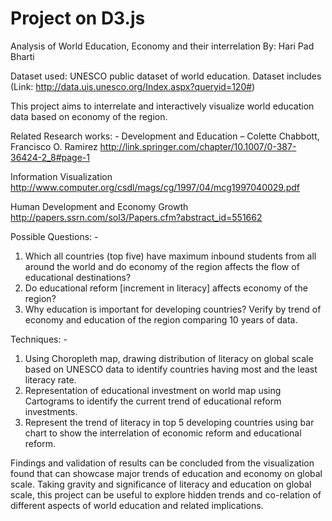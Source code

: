 # Project on D3.js

Analysis of World Education, Economy and their interrelation 
By: Hari Pad Bharti 

Dataset used: UNESCO public dataset of world education. Dataset includes 
                      (Link: http://data.uis.unesco.org/Index.aspx?queryid=120#)

This project aims to interrelate and interactively visualize world education data based on economy of the region. 

Related Research works: -
Development and Education – Colette Chabbott, Francisco O. Ramirez
http://link.springer.com/chapter/10.1007/0-387-36424-2_8#page-1

Information Visualization
http://www.computer.org/csdl/mags/cg/1997/04/mcg1997040029.pdf

Human Development and Economy Growth
http://papers.ssrn.com/sol3/Papers.cfm?abstract_id=551662


Possible Questions: -

1.	Which all countries (top five) have maximum inbound students from all around the world and do economy of the region affects the flow of educational destinations?
2.	Do educational reform [increment in literacy] affects economy of the region?
3.	Why education is important for developing countries? Verify by trend of economy and education of the region comparing 10 years of data.

Techniques: - 
1.	Using Choropleth map, drawing distribution of literacy on global scale based on UNESCO data to identify countries having most and the least literacy rate.
2.	Representation of educational investment on world map using Cartograms to identify the current trend of educational reform investments.
3.	Represent the trend of literacy in top 5 developing countries using bar chart to show the interrelation of economic reform and educational reform. 

Findings and validation of results can be concluded from the visualization found that can showcase major trends of education and economy on global scale. Taking gravity and significance of literacy and education on global scale, this project can be useful to explore hidden trends and co-relation of different aspects of world education and related implications.   


